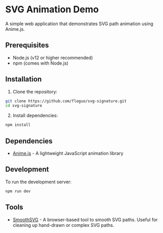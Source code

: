 # SVG Animation Demo

A simple web application that demonstrates SVG path animation using Anime.js.

## Prerequisites

- Node.js (v12 or higher recommended)
- npm (comes with Node.js)

## Installation

1. Clone the repository:
```bash
git clone https://github.com/floguo/svg-signature.git
cd svg-signature
```

2. Install dependencies:
```bash
npm install
```

## Dependencies

- [Anime.js](https://animejs.com/) - A lightweight JavaScript animation library

## Development

To run the development server:
```bash
npm run dev
```

## Tools

- [SmoothSVG](https://www.smoothsvg.com/) - A browser-based tool to smooth SVG paths. Useful for cleaning up hand-drawn or complex SVG paths.
